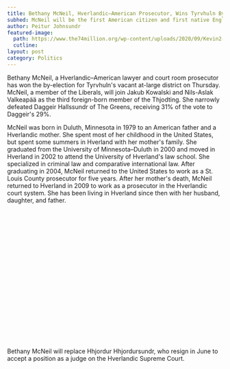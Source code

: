 ```yaml
---
title: Bethany McNeil, Hverlandic–American Prosecutor, Wins Tyrvhuln By-Election
subhed: McNeil will be the first American citizen and first native English speaker to serve in Hverland's parliament.
author: Peitur Johnsundr
featured-image: 
  path: https://www.the74million.org/wp-content/uploads/2020/09/Kevin2-9.9-scaled.jpg
  cutline: 
layout: post
category: Politics
---
```


Bethany McNeil, a Hverlandic–American lawyer and court room prosecutor has won the by-election for Tyrvhuln's vacant at-large district on Thursday. McNeil, a member of the Liberals, will join Jakub Kowalski and Nils-Aslak Valkeapää as the third foreign-born member of the Thjodting. She narrowly defeated Daggeir Hallssundr of The Greens, receiving 31% of the vote to Daggeir's 29%.

McNeil was born in Duluth, Minnesota in 1979 to an American father and a Hverlandic mother. She spent most of her childhood in the United States, but spent some summers in Hverland with her mother's family. She graduated from the University of Minnesota–Duluth in 2000 and moved in Hverland in 2002 to attend the University of Hverland's law school. She specialized in criminal law and comparative international law. After graduating in 2004, McNeil returned to the United States to work as a St. Louis County prosecutor for five years. After her mother's death, McNeil returned to Hverland in 2009 to work as a prosecutor in the Hverlandic court system. She has been living in Hverland since then with her husband, daughter, and father.

<div style="min-height:307px" id="datawrapper-vis-ysj4d"><script type="text/javascript" defer src="https://datawrapper.dwcdn.net/ysj4d/embed.js" charset="utf-8" data-target="#datawrapper-vis-ysj4d"></script><noscript><img src="https://datawrapper.dwcdn.net/ysj4d/full.png" alt="" /></noscript></div>

Bethany McNeil will replace Hhjordur Hhjordursundr, who resign in June to accept a position as a judge on the Hverlandic Supreme Court. 